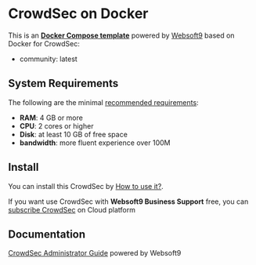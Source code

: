 # CrowdSec on Docker  

This is an **[Docker Compose template](https://github.com/Websoft9/docker-library)** powered by [Websoft9](https://www.websoft9.com) based on Docker for CrowdSec:


 - community:  latest


## System Requirements

The following are the minimal [recommended requirements](https://www.crowdsec.net/):

* **RAM**: 4 GB or more
* **CPU**: 2 cores or higher
* **Disk**: at least 10 GB of free space
* **bandwidth**: more fluent experience over 100M  

## Install

You can install this CrowdSec by [How to use it?](https://github.com/Websoft9/docker-library#how-to-use-it).   

If you want use CrowdSec with **Websoft9 Business Support** free, you can [subscribe CrowdSec](https://www.websoft9.com/apps) on Cloud platform

## Documentation

[CrowdSec Administrator Guide](https://support.websoft9.com/docs/crowdsec) powered by Websoft9